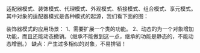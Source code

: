 适配器模式、装饰模式、代理模式、外观模式、桥接模式、组合模式、享元模式。
其中对象的适配器模式是各种模式的起源，我们看下面的图：



装饰器模式的应用场景：
1、需要扩展一个类的功能。
2、动态的为一个对象增加功能，而且还能动态撤销。（继承不能做到这一点，继承的功能是静态的，不能动态增删。）
缺点：产生过多相似的对象，不易排错！